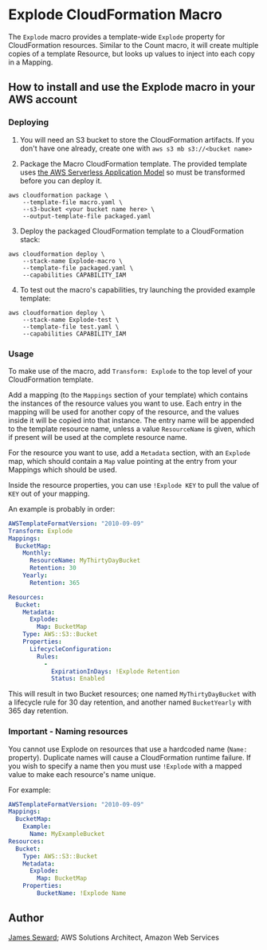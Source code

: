 # Explode CloudFormation Macro

The `Explode` macro provides a template-wide `Explode` property for CloudFormation resources. Similar to the Count macro, it will create multiple copies of a template Resource, but looks up values to inject into each copy in a Mapping.

## How to install and use the Explode macro in your AWS account

### Deploying

1. You will need an S3 bucket to store the CloudFormation artifacts. If you don't have one already, create one with `aws s3 mb s3://<bucket name>`

2. Package the Macro CloudFormation template. The provided template uses [the AWS Serverless Application Model](https://aws.amazon.com/about-aws/whats-new/2016/11/introducing-the-aws-serverless-application-model/) so must be transformed before you can deploy it.

```shell
aws cloudformation package \
    --template-file macro.yaml \
    --s3-bucket <your bucket name here> \
    --output-template-file packaged.yaml
```

3. Deploy the packaged CloudFormation template to a CloudFormation stack:

```shell
aws cloudformation deploy \
    --stack-name Explode-macro \
    --template-file packaged.yaml \
    --capabilities CAPABILITY_IAM
```

4. To test out the macro's capabilities, try launching the provided example template:

```shell
aws cloudformation deploy \
    --stack-name Explode-test \
    --template-file test.yaml \
    --capabilities CAPABILITY_IAM
```

### Usage

To make use of the macro, add `Transform: Explode` to the top level of your CloudFormation template.

Add a mapping (to the `Mappings` section of your template) which contains the instances of the resource values you want to use. Each entry in the mapping will be used for another copy of the resource, and the values inside it will be copied into that instance. The entry name will be appended to the template resource name, unless a value `ResourceName` is given, which if present will be used at the complete resource name.

For the resource you want to use, add a `Metadata` section, with an `Explode` map, which should contain a `Map` value pointing at the entry from your Mappings which should be used.

Inside the resource properties, you can use `!Explode KEY` to pull the value of `KEY` out of your mapping.

An example is probably in order:

```yaml
AWSTemplateFormatVersion: "2010-09-09"
Transform: Explode
Mappings:
  BucketMap:
    Monthly:
      ResourceName: MyThirtyDayBucket
      Retention: 30
    Yearly:
      Retention: 365

Resources:
  Bucket:
    Metadata:
      Explode:
        Map: BucketMap
    Type: AWS::S3::Bucket
    Properties:
      LifecycleConfiguration:
        Rules:
          -
            ExpirationInDays: !Explode Retention
            Status: Enabled

```

This will result in two Bucket resources; one named `MyThirtyDayBucket` with a
lifecycle rule for 30 day retention, and another named `BucketYearly` with 365
day retention.

### Important - Naming resources

You cannot use Explode on resources that use a hardcoded name (`Name:`
property). Duplicate names will cause a CloudFormation runtime failure.
If you wish to specify a name then you must use `!Explode` with a mapped value
to make each resource's name unique.

For example:

```yaml
AWSTemplateFormatVersion: "2010-09-09"
Mappings:
  BucketMap:
    Example:
      Name: MyExampleBucket
Resources:
  Bucket:
    Type: AWS::S3::Bucket
    Metadata:
      Explode:
        Map: BucketMap
    Properties:
        BucketName: !Explode Name
```

## Author

[James Seward](https://github.com/jamesoff); AWS Solutions Architect, Amazon Web Services

